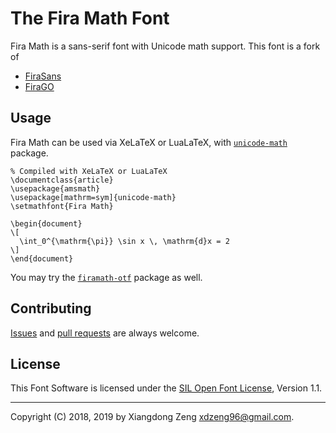 The Fira Math Font
==================

Fira Math is a sans-serif font with Unicode math support. This font is a fork of

- [FiraSans](https://github.com/bBoxType/FiraSans)
- [FiraGO](https://github.com/bBoxType/FiraGO)

Usage
-----

Fira Math can be used via XeLaTeX or LuaLaTeX, with [`unicode-math`](https://ctan.org/pkg/unicode-math) package.

    % Compiled with XeLaTeX or LuaLaTeX
    \documentclass{article}
    \usepackage{amsmath}
    \usepackage[mathrm=sym]{unicode-math}
    \setmathfont{Fira Math}

    \begin{document}
    \[
      \int_0^{\mathrm{\pi}} \sin x \, \mathrm{d}x = 2
    \]
    \end{document}

You may try the [`firamath-otf`](https://ctan.org/pkg/firamath-otf) package as well.

Contributing
------------

[Issues](https://github.com/firamath/firamath/issues) and
[pull requests](https://github.com/firamath/firamath/pulls)
are always welcome.

License
-------

This Font Software is licensed under the [SIL Open Font License](http://scripts.sil.org/OFL), Version 1.1.

-----

Copyright (C) 2018, 2019 by Xiangdong Zeng <xdzeng96@gmail.com>.
